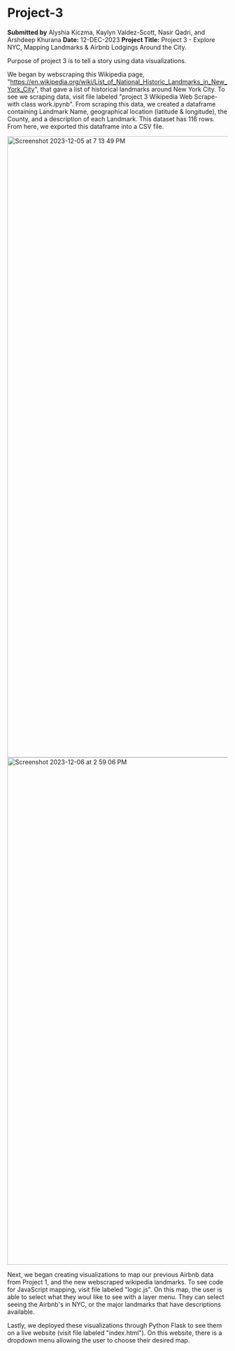 # Project-3
**Submitted by** Alyshia Kiczma, Kaylyn Valdez-Scott, Nasir Qadri, and Arshdeep Khurana **Date:** 12-DEC-2023 **Project Title:** Project 3 - Explore NYC, Mapping Landmarks & Airbnb Lodgings Around the City.

Purpose of project 3 is to tell a story using data visualizations. 

We began by webscraping this Wikipedia page, "https://en.wikipedia.org/wiki/List_of_National_Historic_Landmarks_in_New_York_City", that gave a list of historical landmarks around New York City. To see we scraping data, visit file labeled "project 3 Wikipedia Web Scrape-with class work.ipynb". From scraping this data, we created a dataframe containing Landmark Name, geographical location (latitude & longitude), the County, and a description of each Landmark. This dataset has 116 rows. From here, we exported this dataframe into a CSV file. 

<img width="1419" alt="Screenshot 2023-12-05 at 7 13 49 PM" src="https://github.com/kaylynvaldezscott/Project-3/assets/141589524/d6e3f7b2-f9ff-4b6c-82b1-e6304641f15c">

<img width="1159" alt="Screenshot 2023-12-06 at 2 59 06 PM" src="https://github.com/kaylynvaldezscott/Project-3/assets/141589524/7897cdfe-b30d-43f0-8c20-e27ea13036ff">



Next, we began creating visualizations to map our previous Airbnb data from Project 1, and the new webscraped wikipedia landmarks. To see code for JavaScript mapping, visit file labeled "logic.js". On this map, the user is able to select what they woul like to see with a layer menu. They can select seeing the Airbnb's in NYC, or the major landmarks that have descriptions available. 



Lastly, we deployed these visualizations through Python Flask to see them on a live website (visit file labeled "index.html"). On this website, there is a dropdown menu allowing the user to choose their desired map. 



